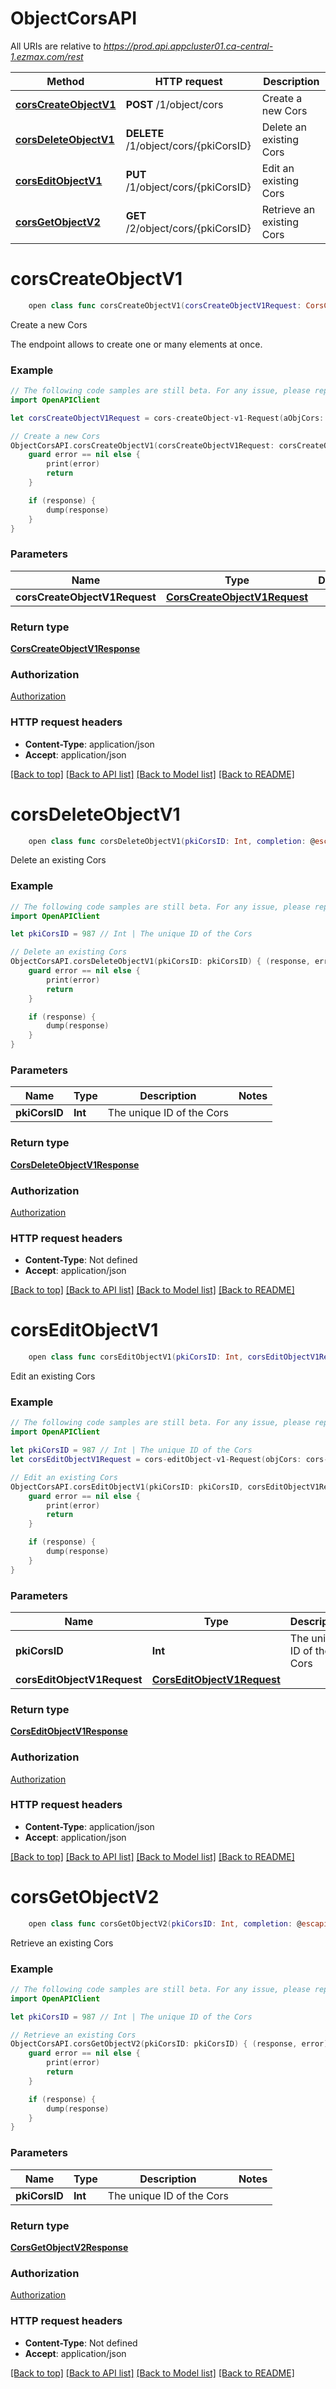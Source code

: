 # ObjectCorsAPI

All URIs are relative to *https://prod.api.appcluster01.ca-central-1.ezmax.com/rest*

Method | HTTP request | Description
------------- | ------------- | -------------
[**corsCreateObjectV1**](ObjectCorsAPI.md#corscreateobjectv1) | **POST** /1/object/cors | Create a new Cors
[**corsDeleteObjectV1**](ObjectCorsAPI.md#corsdeleteobjectv1) | **DELETE** /1/object/cors/{pkiCorsID} | Delete an existing Cors
[**corsEditObjectV1**](ObjectCorsAPI.md#corseditobjectv1) | **PUT** /1/object/cors/{pkiCorsID} | Edit an existing Cors
[**corsGetObjectV2**](ObjectCorsAPI.md#corsgetobjectv2) | **GET** /2/object/cors/{pkiCorsID} | Retrieve an existing Cors


# **corsCreateObjectV1**
```swift
    open class func corsCreateObjectV1(corsCreateObjectV1Request: CorsCreateObjectV1Request, completion: @escaping (_ data: CorsCreateObjectV1Response?, _ error: Error?) -> Void)
```

Create a new Cors

The endpoint allows to create one or many elements at once.

### Example
```swift
// The following code samples are still beta. For any issue, please report via http://github.com/OpenAPITools/openapi-generator/issues/new
import OpenAPIClient

let corsCreateObjectV1Request = cors-createObject-v1-Request(aObjCors: [cors-RequestCompound(pkiCorsID: 123, fkiApikeyID: 123, sCorsEntryurl: "sCorsEntryurl_example")]) // CorsCreateObjectV1Request | 

// Create a new Cors
ObjectCorsAPI.corsCreateObjectV1(corsCreateObjectV1Request: corsCreateObjectV1Request) { (response, error) in
    guard error == nil else {
        print(error)
        return
    }

    if (response) {
        dump(response)
    }
}
```

### Parameters

Name | Type | Description  | Notes
------------- | ------------- | ------------- | -------------
 **corsCreateObjectV1Request** | [**CorsCreateObjectV1Request**](CorsCreateObjectV1Request.md) |  | 

### Return type

[**CorsCreateObjectV1Response**](CorsCreateObjectV1Response.md)

### Authorization

[Authorization](../README.md#Authorization)

### HTTP request headers

 - **Content-Type**: application/json
 - **Accept**: application/json

[[Back to top]](#) [[Back to API list]](../README.md#documentation-for-api-endpoints) [[Back to Model list]](../README.md#documentation-for-models) [[Back to README]](../README.md)

# **corsDeleteObjectV1**
```swift
    open class func corsDeleteObjectV1(pkiCorsID: Int, completion: @escaping (_ data: CorsDeleteObjectV1Response?, _ error: Error?) -> Void)
```

Delete an existing Cors



### Example
```swift
// The following code samples are still beta. For any issue, please report via http://github.com/OpenAPITools/openapi-generator/issues/new
import OpenAPIClient

let pkiCorsID = 987 // Int | The unique ID of the Cors

// Delete an existing Cors
ObjectCorsAPI.corsDeleteObjectV1(pkiCorsID: pkiCorsID) { (response, error) in
    guard error == nil else {
        print(error)
        return
    }

    if (response) {
        dump(response)
    }
}
```

### Parameters

Name | Type | Description  | Notes
------------- | ------------- | ------------- | -------------
 **pkiCorsID** | **Int** | The unique ID of the Cors | 

### Return type

[**CorsDeleteObjectV1Response**](CorsDeleteObjectV1Response.md)

### Authorization

[Authorization](../README.md#Authorization)

### HTTP request headers

 - **Content-Type**: Not defined
 - **Accept**: application/json

[[Back to top]](#) [[Back to API list]](../README.md#documentation-for-api-endpoints) [[Back to Model list]](../README.md#documentation-for-models) [[Back to README]](../README.md)

# **corsEditObjectV1**
```swift
    open class func corsEditObjectV1(pkiCorsID: Int, corsEditObjectV1Request: CorsEditObjectV1Request, completion: @escaping (_ data: CorsEditObjectV1Response?, _ error: Error?) -> Void)
```

Edit an existing Cors



### Example
```swift
// The following code samples are still beta. For any issue, please report via http://github.com/OpenAPITools/openapi-generator/issues/new
import OpenAPIClient

let pkiCorsID = 987 // Int | The unique ID of the Cors
let corsEditObjectV1Request = cors-editObject-v1-Request(objCors: cors-RequestCompound(pkiCorsID: 123, fkiApikeyID: 123, sCorsEntryurl: "sCorsEntryurl_example")) // CorsEditObjectV1Request | 

// Edit an existing Cors
ObjectCorsAPI.corsEditObjectV1(pkiCorsID: pkiCorsID, corsEditObjectV1Request: corsEditObjectV1Request) { (response, error) in
    guard error == nil else {
        print(error)
        return
    }

    if (response) {
        dump(response)
    }
}
```

### Parameters

Name | Type | Description  | Notes
------------- | ------------- | ------------- | -------------
 **pkiCorsID** | **Int** | The unique ID of the Cors | 
 **corsEditObjectV1Request** | [**CorsEditObjectV1Request**](CorsEditObjectV1Request.md) |  | 

### Return type

[**CorsEditObjectV1Response**](CorsEditObjectV1Response.md)

### Authorization

[Authorization](../README.md#Authorization)

### HTTP request headers

 - **Content-Type**: application/json
 - **Accept**: application/json

[[Back to top]](#) [[Back to API list]](../README.md#documentation-for-api-endpoints) [[Back to Model list]](../README.md#documentation-for-models) [[Back to README]](../README.md)

# **corsGetObjectV2**
```swift
    open class func corsGetObjectV2(pkiCorsID: Int, completion: @escaping (_ data: CorsGetObjectV2Response?, _ error: Error?) -> Void)
```

Retrieve an existing Cors



### Example
```swift
// The following code samples are still beta. For any issue, please report via http://github.com/OpenAPITools/openapi-generator/issues/new
import OpenAPIClient

let pkiCorsID = 987 // Int | The unique ID of the Cors

// Retrieve an existing Cors
ObjectCorsAPI.corsGetObjectV2(pkiCorsID: pkiCorsID) { (response, error) in
    guard error == nil else {
        print(error)
        return
    }

    if (response) {
        dump(response)
    }
}
```

### Parameters

Name | Type | Description  | Notes
------------- | ------------- | ------------- | -------------
 **pkiCorsID** | **Int** | The unique ID of the Cors | 

### Return type

[**CorsGetObjectV2Response**](CorsGetObjectV2Response.md)

### Authorization

[Authorization](../README.md#Authorization)

### HTTP request headers

 - **Content-Type**: Not defined
 - **Accept**: application/json

[[Back to top]](#) [[Back to API list]](../README.md#documentation-for-api-endpoints) [[Back to Model list]](../README.md#documentation-for-models) [[Back to README]](../README.md)

